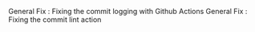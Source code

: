 General Fix : Fixing the commit logging with Github Actions
General Fix : Fixing the commit lint action

